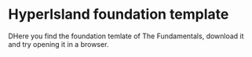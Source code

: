 # HyperIsland foundation template
DHere you find the foundation temlate of The Fundamentals, download it and try opening it in a browser.


